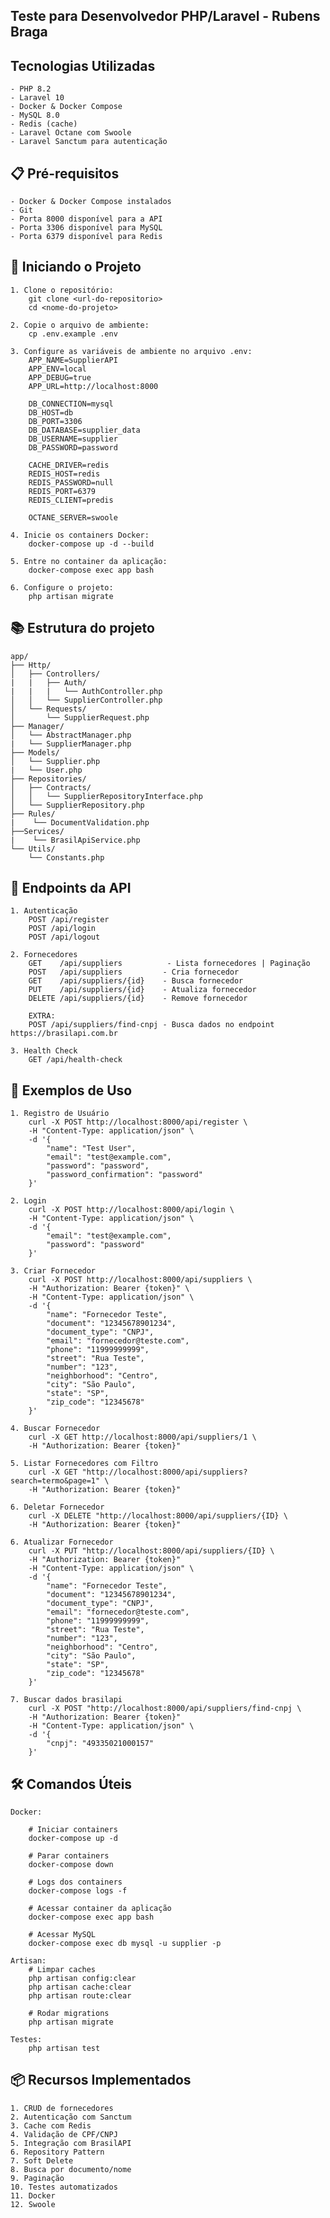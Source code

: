 
## Teste para Desenvolvedor PHP/Laravel - Rubens Braga


## Tecnologias Utilizadas
    - PHP 8.2
    - Laravel 10
    - Docker & Docker Compose
    - MySQL 8.0
    - Redis (cache)
    - Laravel Octane com Swoole
    - Laravel Sanctum para autenticação

## 📋 Pré-requisitos

    - Docker & Docker Compose instalados
    - Git
    - Porta 8000 disponível para a API
    - Porta 3306 disponível para MySQL
    - Porta 6379 disponível para Redis

## 🚀 Iniciando o Projeto

    1. Clone o repositório:
        git clone <url-do-repositorio>
        cd <nome-do-projeto>

    2. Copie o arquivo de ambiente:    
        cp .env.example .env

    3. Configure as variáveis de ambiente no arquivo .env:
        APP_NAME=SupplierAPI
        APP_ENV=local
        APP_DEBUG=true
        APP_URL=http://localhost:8000

        DB_CONNECTION=mysql
        DB_HOST=db
        DB_PORT=3306
        DB_DATABASE=supplier_data
        DB_USERNAME=supplier
        DB_PASSWORD=password

        CACHE_DRIVER=redis
        REDIS_HOST=redis
        REDIS_PASSWORD=null
        REDIS_PORT=6379
        REDIS_CLIENT=predis

        OCTANE_SERVER=swoole

    4. Inicie os containers Docker:
        docker-compose up -d --build

    5. Entre no container da aplicação:
        docker-compose exec app bash

    6. Configure o projeto:
        php artisan migrate

## 📚 Estrutura do projeto

    app/
    ├── Http/
    │   ├── Controllers/
    |   |   ├── Auth/
    |   |   |   └── AuthController.php
    │   │   └── SupplierController.php
    │   └── Requests/
    │       └── SupplierRequest.php
    ├── Manager/
    │   └── AbstractManager.php
    |   └── SupplierManager.php
    ├── Models/
    │   └── Supplier.php
    |   └── User.php
    ├── Repositories/
    │   ├── Contracts/
    │   │   └── SupplierRepositoryInterface.php
    │   └── SupplierRepository.php
    ├── Rules/
    |    └── DocumentValidation.php
    ├──Services/
    |    └── BrasilApiService.php
    └── Utils/
        └── Constants.php    

## 🔄 Endpoints da API      

    1. Autenticação
        POST /api/register
        POST /api/login
        POST /api/logout
     
    2. Fornecedores  
        GET    /api/suppliers          - Lista fornecedores | Paginação
        POST   /api/suppliers         - Cria fornecedor
        GET    /api/suppliers/{id}    - Busca fornecedor
        PUT    /api/suppliers/{id}    - Atualiza fornecedor
        DELETE /api/suppliers/{id}    - Remove fornecedor 

        EXTRA:
        POST /api/suppliers/find-cnpj - Busca dados no endpoint https://brasilapi.com.br

    3. Health Check     
        GET /api/health-check

## 📝 Exemplos de Uso

    1. Registro de Usuário
        curl -X POST http://localhost:8000/api/register \
        -H "Content-Type: application/json" \
        -d '{
            "name": "Test User",
            "email": "test@example.com",
            "password": "password",
            "password_confirmation": "password"
        }'

    2. Login    
        curl -X POST http://localhost:8000/api/login \
        -H "Content-Type: application/json" \
        -d '{
            "email": "test@example.com",
            "password": "password"
        }'

    3. Criar Fornecedor
        curl -X POST http://localhost:8000/api/suppliers \
        -H "Authorization: Bearer {token}" \
        -H "Content-Type: application/json" \
        -d '{
            "name": "Fornecedor Teste",
            "document": "12345678901234",
            "document_type": "CNPJ",
            "email": "fornecedor@teste.com",
            "phone": "11999999999",
            "street": "Rua Teste",
            "number": "123",
            "neighborhood": "Centro",
            "city": "São Paulo",
            "state": "SP",
            "zip_code": "12345678"
        }'

    4. Buscar Fornecedor
        curl -X GET http://localhost:8000/api/suppliers/1 \
        -H "Authorization: Bearer {token}"

    5. Listar Fornecedores com Filtro
        curl -X GET "http://localhost:8000/api/suppliers?search=termo&page=1" \
        -H "Authorization: Bearer {token}"

    6. Deletar Fornecedor
        curl -X DELETE "http://localhost:8000/api/suppliers/{ID} \
        -H "Authorization: Bearer {token}"

    6. Atualizar Fornecedor
        curl -X PUT "http://localhost:8000/api/suppliers/{ID} \
        -H "Authorization: Bearer {token}"
        -H "Content-Type: application/json" \
        -d '{
            "name": "Fornecedor Teste",
            "document": "12345678901234",
            "document_type": "CNPJ",
            "email": "fornecedor@teste.com",
            "phone": "11999999999",
            "street": "Rua Teste",
            "number": "123",
            "neighborhood": "Centro",
            "city": "São Paulo",
            "state": "SP",
            "zip_code": "12345678"
        }'

    7. Buscar dados brasilapi   
        curl -X POST "http://localhost:8000/api/suppliers/find-cnpj \
        -H "Authorization: Bearer {token}"
        -H "Content-Type: application/json" \
        -d '{
            "cnpj": "49335021000157"
        }' 
    
## 🛠️ Comandos Úteis

    Docker:

        # Iniciar containers
        docker-compose up -d

        # Parar containers
        docker-compose down

        # Logs dos containers
        docker-compose logs -f

        # Acessar container da aplicação
        docker-compose exec app bash

        # Acessar MySQL
        docker-compose exec db mysql -u supplier -p

    Artisan:
        # Limpar caches
        php artisan config:clear
        php artisan cache:clear
        php artisan route:clear

        # Rodar migrations
        php artisan migrate
    
    Testes:
        php artisan test

## 📦 Recursos Implementados

    1. CRUD de fornecedores
    2. Autenticação com Sanctum
    3. Cache com Redis
    4. Validação de CPF/CNPJ
    5. Integração com BrasilAPI
    6. Repository Pattern
    7. Soft Delete
    8. Busca por documento/nome
    9. Paginação
    10. Testes automatizados
    11. Docker
    12. Swoole

        


         
    
    





